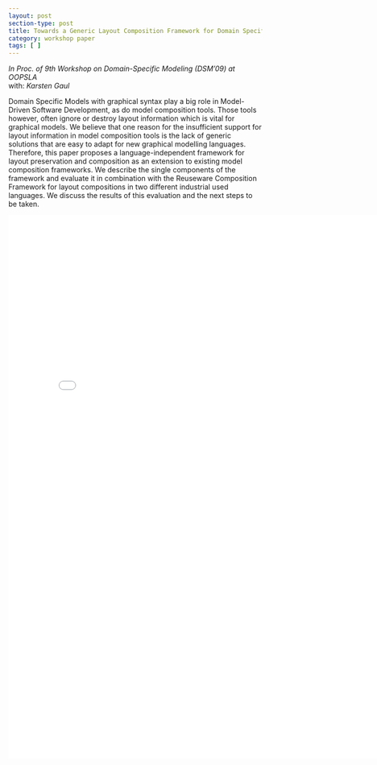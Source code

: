 ```yaml
---
layout: post
section-type: post
title: Towards a Generic Layout Composition Framework for Domain Specific Models
category: workshop paper
tags: [ ]
---
```

_In Proc. of 9th Workshop on Domain-Specific Modeling (DSM’09) at OOPSLA_
<br/>with: _Karsten Gaul_

Domain Specific Models with graphical syntax play a big
role in Model-Driven Software Development, as do model
composition tools. Those tools however, often ignore or destroy
layout information which is vital for graphical models.
We believe that one reason for the insufficient support for
layout information in model composition tools is the lack
of generic solutions that are easy to adapt for new graphical
modelling languages. Therefore, this paper proposes
a language-independent framework for layout preservation
and composition as an extension to existing model composition
frameworks. We describe the single components of the
framework and evaluate it in combination with the Reuseware
Composition Framework for layout compositions in two
different industrial used languages. We discuss the results
of this evaluation and the next steps to be taken.

<embed src="/publications/2009_DSM_LaCoMe.pdf" width="800" height="1080" type='application/pdf'/>
